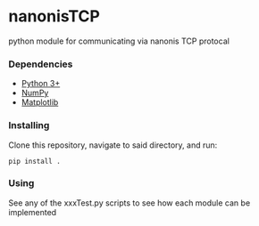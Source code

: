 # nanonisTCP
python module for communicating via nanonis TCP protocal

### Dependencies
* [Python 3+](https://anaconda.com/download)
* [NumPy](https://numpy.org)
* [Matplotlib](https://matplotlib.org)

### Installing

Clone this repository, navigate to said directory, and run:
```
pip install .
```

### Using

See any of the xxxTest.py scripts to see how each module can be implemented
